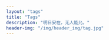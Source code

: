 ```yaml
---
layout: "tags"
title: "Tags"
description: "明日安在，无人能允。"
header-img: "/img/header_img/tag.jpg"
---
```

